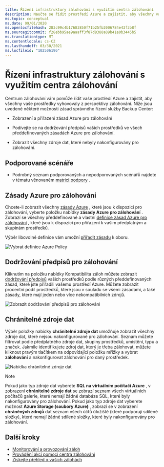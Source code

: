 ```yaml
---
title: Řízení infrastruktury zálohování s využitím centra zálohování
description: Naučte se řídit prostředí Azure a zajistit, aby všechny vaše prostředky vyhovovaly z perspektivy zálohování pomocí centra zálohování.
ms.topic: conceptual
ms.date: 09/01/2020
ms.openlocfilehash: 283c99c4b17683850f71b25fb2006784e43f3b8f
ms.sourcegitcommit: f28ebb95ae9aaaff3f87d8388a09b41e0b3445b5
ms.translationtype: MT
ms.contentlocale: cs-CZ
ms.lasthandoff: 03/30/2021
ms.locfileid: "102506196"
---
```

# <a name="govern-your-backup-estate-using-backup-center"></a>Řízení infrastruktury zálohování s využitím centra zálohování

Centrum zálohování vám pomůže řídit vaše prostředí Azure a zajistit, aby všechny vaše prostředky vyhovovaly z perspektivy zálohování. Níže jsou uvedené některé možnosti zásad správného řízení služby Backup Center:

* Zobrazení a přiřazení zásad Azure pro zálohování

* Podívejte se na dodržování předpisů vašich prostředků ve všech předdefinovaných zásadách Azure pro zálohování.

* Zobrazit všechny zdroje dat, které nebyly nakonfigurovány pro zálohování.

## <a name="supported-scenarios"></a>Podporované scénáře

* Podrobný seznam podporovaných a nepodporovaných scénářů najdete v tématu věnovaném [matrici podpory](backup-center-support-matrix.md) .

## <a name="azure-policies-for-backup"></a>Zásady Azure pro zálohování

Chcete-li zobrazit všechny [zásady Azure](../governance/policy/overview.md) , které jsou k dispozici pro zálohování, vyberte položku nabídky **zásady Azure pro zálohování** . Zobrazí se všechny předdefinované a vlastní [definice zásad Azure pro zálohování](policy-reference.md) , které jsou k dispozici pro přiřazení k vašim předplatným a skupinám prostředků.

Výběr libovolné definice vám umožní [přiřadit zásadu](../governance/policy/tutorials/create-and-manage.md#assign-a-policy) k oboru.

![Vybrat definice Azure Policy](./media/backup-center-govern-environment/azure-policy-definitions.png)

## <a name="backup-compliance"></a>Dodržování předpisů pro zálohování

Kliknutím na položku nabídky Kompatibilita záloh můžete zobrazit [dodržování předpisů](../governance/policy/how-to/get-compliance-data.md) vašich prostředků podle různých předdefinovaných zásad, které jste přiřadili vašemu prostředí Azure. Můžete zobrazit procentní podíl prostředků, které jsou v souladu se všemi zásadami, a také zásady, které mají jeden nebo více nekompatibilních zdrojů.

![Zobrazit dodržování předpisů pro zálohování](./media/backup-center-govern-environment/azure-policy-compliance.png)

## <a name="protectable-datasources"></a>Chránitelné zdroje dat

Výběr položky nabídky **chránitelné zdroje dat** umožňuje zobrazit všechny zdroje dat, které nejsou nakonfigurované pro zálohování. Seznam můžete filtrovat podle předplatného zdroje dat, skupiny prostředků, umístění, typu a značek. Jakmile identifikujete zdroj dat, který je třeba zálohovat, můžete kliknout pravým tlačítkem na odpovídající položku mřížky a vybrat **zálohování** a nakonfigurovat zálohování pro daný prostředek.

![Nabídka chránitelné zdroje dat](./media/backup-center-govern-environment/protectable-datasources.png)

> [!NOTE]
> Pokud jako typ zdroje dat vyberete **SQL na virtuálním počítači Azure** , v zobrazení **chránitelné zdroje dat** se zobrazí seznam všech virtuálních počítačů galerie, které nemají žádné databáze SQL, které byly nakonfigurovány pro zálohování.
> Pokud jako typ zdroje dat vyberete možnost **Azure Storage (soubory Azure)** , zobrazí se v zobrazení **chráněných zdrojů** dat seznam všech účtů úložiště (které podporují sdílené složky), které nemají žádné sdílené složky, které byly nakonfigurovány pro zálohování.


## <a name="next-steps"></a>Další kroky

* [Monitorování a provozování záloh](backup-center-monitor-operate.md)
* [Provádění akcí pomocí centra zálohování](backup-center-actions.md)
* [Získejte přehled o vašich zálohách](backup-center-obtain-insights.md)